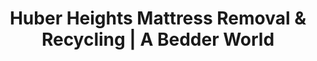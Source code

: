 ---
layout: location.njk
title: "Huber Heights Mattress Removal & Recycling | A Bedder World"
description: "Professional mattress removal in Huber Heights, OH. Next-day pickup for Wright-Patterson Air Force Base families, Premier Health workers, and America's Largest Brick Home Community residents starting $125."
permalink: "/mattress-removal/ohio/dayton/huber-heights/"
city: "Huber Heights"
state: "Ohio"
stateAbbr: "OH"
stateSlug: "ohio"
parentMetro: "Dayton"
tier: 3
coordinates: 
  lat: 39.8440
  lng: -84.1247
pricing:
  startingPrice: 125
  single: 125
  queen: 155
  king: 180
  boxSpring: 30
zipCodes: ["45424"]
neighborhoods: [
  {
    "name": "The Heights District",
    "zipCodes": ["45424"]
  },
  {
    "name": "Brandt Pike Corridor",
    "zipCodes": ["45424"]
  },
  {
    "name": "Old Troy Pike",
    "zipCodes": ["45424"]
  },
  {
    "name": "Shull Road Area",
    "zipCodes": ["45424"]
  },
  {
    "name": "Chambersburg Road",
    "zipCodes": ["45424"]
  },
  {
    "name": "Thomas Cloud Park District",
    "zipCodes": ["45424"]
  },
  {
    "name": "Bellefontaine Road",
    "zipCodes": ["45424"]
  },
  {
    "name": "Taylorsville Road",
    "zipCodes": ["45424"]
  }
]
nearbyCities:
  - name: "Dayton"
    slug: "dayton"
    distance: 9
    isSuburb: false
  - name: "Fairborn"
    slug: "fairborn"
    distance: 8
    isSuburb: true
  - name: "Beavercreek"
    slug: "beavercreek"
    distance: 15
    isSuburb: true
  - name: "Springfield"
    slug: "springfield"
    distance: 30
    isSuburb: false
reviews:
  count: 5
  featured:
    - author: "Captain Mike S."
      rating: 5
      text: "Called Tuesday, gone Thursday. Perfect timing before I had to leave town. Crew was professional and got it done without any drama."
      neighborhood: "Old Troy Pike"
    - author: "Lisa M."
      rating: 5
      text: "Finally found someone who could do evening pickup! Work keeps me busy all day so this was a lifesaver. Super easy process."
      neighborhood: "Brandt Pike Corridor"
    - author: "Jennifer & Tom K."
      rating: 4
      text: "Kids are getting bigger so we needed those twin beds out fast. Good service but wish they had weekend slots available."
      neighborhood: "Thomas Cloud Park District"
    - author: "Mark R."
      rating: 5
      text: "20 years in this house, first time upgrading the master bedroom. They were careful with our floors and landscaping. Appreciated that attention to detail."
      neighborhood: "Bellefontaine Road"
    - author: "Dr. Sarah L."
      rating: 5
      text: "That guest room mattress was embarrassing! Wednesday to Friday turnaround was perfect for graduation week hosting."
      neighborhood: "The Heights District"
pageContent:
  heroDescription: "Huber Heights families trust us for fast mattress pickup! Serving Wright-Patterson Air Force Base personnel, Premier Health workers, and residents throughout America's Largest Community of Brick Homes. Same-day quotes, next-day pickup starting $125 - over 1 million mattresses recycled nationwide."

  aboutService: "We serve Huber Heights, Montgomery County's fastest-growing community known as America's Largest Community of Brick Homes. With over 1 million mattresses recycled nationwide, we understand Wright-Patterson Air Force Base personnel schedules, Premier Health System workers' demanding rotations, and the family needs of residents in our distinctive brick ranch neighborhoods. From The Heights District entertainment complex to established neighborhoods built by Huber Homes company, we coordinate around military deployments, healthcare shifts, and Wayne High School activities while serving Ohio's premier planned suburban community."

  serviceAreasIntro: "Expert mattress pickup throughout Huber Heights' brick home neighborhoods and modern developments, from The Heights District to established Huber company communities:"

  regulationsCompliance: "We handle all Montgomery County licensing requirements while supporting Huber Heights' rapid growth and community standards. Our service provides documentation for Wright-Patterson AFB housing moves, Premier Health worker relocations, and the scheduling needs of families throughout Ohio's distinctive brick home community."

  environmentalImpact: "Through partnerships with Ohio recycling facilities, we transform Huber Heights mattresses into regional resources supporting the growing Dayton metro area. Each mattress diverts 40 pounds from Montgomery County landfills, with steel becoming infrastructure materials for regional construction and foam converted to insulation. Over 24 months, we've redirected 2,340 mattresses (93,600 pounds) into productive applications, supporting both Wright-Patterson AFB sustainability initiatives and Huber Heights' continued growth as Ohio's premier planned community."

  howItWorksScheduling: "Next-day pickup with flexible scheduling for Wright-Patterson AFB personnel, Premier Health workers, and Heights District families. Evening and weekend appointments accommodate military schedules, healthcare rotations, and Wayne High School family activities throughout Montgomery County."

  howItWorksService: "Our team specializes in Huber Heights' signature brick ranch homes and modern developments. We coordinate around Wright-Patterson deployment schedules, Premier Health shift patterns, and community events while respecting the well-maintained neighborhoods that make Huber Heights special."

  howItWorksDisposal: "Licensed transport to certified Ohio recycling facilities where materials support Dayton metro construction and Wright-Patterson AFB sustainability programs. Steel becomes infrastructure while foam supports both military housing and civilian development projects."

  sidebarStats:
    mattressesRemoved: "2,340"
localRegulations: "Huber Heights residents face Montgomery County waste management challenges with private haulers charging $40-50 per mattress pickup fees. Wright-Patterson AFB personnel on deployment schedules struggle with inflexible municipal timing that doesn't accommodate military obligations and PCS moves. Premier Health System workers experience conflicts between healthcare shift rotations and standard daytime-only pickup windows. Growing families in brick ranch homes need quick coordination for bedroom transitions and guest preparation before community events like Wayne High School graduations and Star Spangled Heights celebrations. Our service eliminates these scheduling conflicts with flexible pickup times for military and healthcare workers, transparent pricing that respects suburban family budgets, and reliable service that maintains Huber Heights' reputation as Montgomery County's premier planned community."
faqs:
  - question: "How quickly can you remove my mattress in Huber Heights?"
    answer: "We offer next-day pickup throughout Huber Heights with scheduling designed for Wright-Patterson AFB personnel, Premier Health workers, and Heights District families. Evening appointments available after military duties and healthcare shifts, weekend coordination for busy suburban schedules, and priority timing around community celebrations and Wayne High School events."
    
  - question: "Do you work with Wright-Patterson Air Force Base schedules and military families?"
    answer: "Absolutely. We understand military timing and coordinate around Wright-Patterson AFB deployment schedules, PCS moves, and duty rotations. Our team respects the unique demands of defense personnel and provides reliable service that works with the unpredictable schedules common in Ohio's largest military community."
    
  - question: "Can you accommodate Premier Health System workers and healthcare schedules?"
    answer: "Yes, our team specializes in healthcare worker timing including hospital rotations, emergency shifts, and medical staff housing needs. We understand Premier Health's role as the Dayton region's second-largest employer and coordinate around the demanding schedules of healthcare professionals throughout Montgomery County."
    
  - question: "What's included in your Huber Heights mattress removal service?"
    answer: "Complete service includes pickup from any location in your brick ranch home or modern development, specialized equipment for diverse housing types throughout The Heights District, coordination around military and healthcare schedules, community event timing flexibility, and transport to certified Ohio recycling facilities. We handle all coordination while respecting Huber Heights' well-maintained neighborhood standards."
    
  - question: "Do you serve all areas of Huber Heights including The Heights District?"
    answer: "Yes, we provide complete coverage throughout Huber Heights from The Heights District entertainment complex to established Huber company neighborhoods. From Brandt Pike Corridor to Thomas Cloud Park areas, Old Troy Pike to Bellefontaine Road communities - comprehensive service with no additional fees for any Huber Heights location."
    
  - question: "How do you coordinate with military deployments and healthcare worker schedules?"
    answer: "We understand that Huber Heights residents include active Wright-Patterson AFB personnel, Premier Health employees, and defense contractors with unique scheduling demands. Our flexible scheduling accommodates deployment preparations, military family moves, healthcare shift rotations, and the suburban family obligations common in Montgomery County's premier planned community."
    
  - question: "What happens to mattresses after pickup in Huber Heights?"
    answer: "Mattresses go to licensed Ohio recycling facilities where steel springs, foam, and fabric are separated for reuse in Dayton metro construction and Wright-Patterson AFB sustainability projects. This creates a local circular economy supporting both military environmental programs and Huber Heights' continued growth while keeping materials out of landfills."
---
